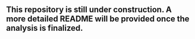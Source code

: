 ## This repository is still under construction. A more detailed README will be provided once the analysis is finalized.
